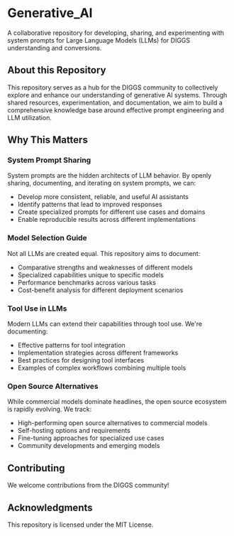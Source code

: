 # Generative_AI

A collaborative repository for developing, sharing, and experimenting with system prompts for Large Language Models (LLMs) for DIGGS understanding and conversions.

## About this Repository

This repository serves as a hub for the DIGGS community to collectively explore and enhance our understanding of generative AI systems. Through shared resources, experimentation, and documentation, we aim to build a comprehensive knowledge base around effective prompt engineering and LLM utilization.

## Why This Matters

### System Prompt Sharing

System prompts are the hidden architects of LLM behavior. By openly sharing, documenting, and iterating on system prompts, we can:

- Develop more consistent, reliable, and useful AI assistants
- Identify patterns that lead to improved responses
- Create specialized prompts for different use cases and domains
- Enable reproducible results across different implementations

### Model Selection Guide

Not all LLMs are created equal. This repository aims to document:

- Comparative strengths and weaknesses of different models
- Specialized capabilities unique to specific models
- Performance benchmarks across various tasks
- Cost-benefit analysis for different deployment scenarios

### Tool Use in LLMs

Modern LLMs can extend their capabilities through tool use. We're documenting:

- Effective patterns for tool integration
- Implementation strategies across different frameworks
- Best practices for designing tool interfaces
- Examples of complex workflows combining multiple tools

### Open Source Alternatives

While commercial models dominate headlines, the open source ecosystem is rapidly evolving. We track:

- High-performing open source alternatives to commercial models
- Self-hosting options and requirements
- Fine-tuning approaches for specialized use cases
- Community developments and emerging models

## Contributing

We welcome contributions from the DIGGS community! 

## Acknowledgments

This repository is licensed under the MIT License.
